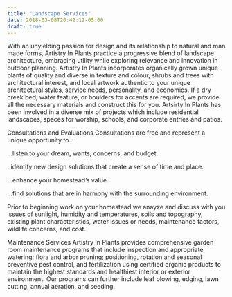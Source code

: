 ```yaml
---
title: "Landscape Services"
date: 2018-03-08T20:42:12-05:00
draft: true
---
```


With an unyielding passion for design and its relationship to natural and man made forms, Artistry In Plants practice a progressive blend of landscape architecture, embracing utility while exploring relevance and innovation in outdoor planning. Artistry In Plants incorporates organically grown unique plants of quality and diverse in texture and colour, shrubs and trees with architectural interest,  and local artwork authentic to your unique architectural styles, service needs, personality, and economics. If a dry creek bed, water feature, or boulders for accents are required, we provide all the necessary materials and construct this for you.  Artsirty In Plants has been involved in a diverse mix of projects which include residential landscapes, spaces for worship, schools, and corporate entries and patios. 

Consultations and Evaluations
Consultations are free and represent a unique opportunity to...

...listen to your dream, wants, concerns, and budget.

..identify new design solutions that create a sense of time and place.

...enhance your homestead’s value.

...find solutions that are in harmony with the surrounding environment.

Prior to beginning work on your homestead we anayze and discuss with you issues of sunlight, humidity and temperatures, soils and topography, existing plant characteristics, water issues or needs, maintenance factors, wildlife concerns, and cost. 

Maintenance Services
Artistry In Plants provides comprehensive garden room maintenance programs that include inspection and appropriate watering; flora and arbor pruning; positioning, rotation and seasonal preventive pest control, and fertilization using certified organic products to maintain the highest standards and healthiest interior or exterior environment. Our programs can further include leaf blowing, edging, lawn cutting, annual aeration, and seeding. 
